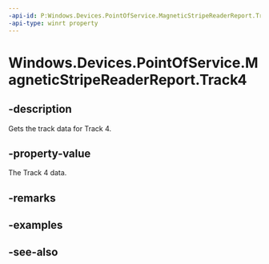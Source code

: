 ```yaml
---
-api-id: P:Windows.Devices.PointOfService.MagneticStripeReaderReport.Track4
-api-type: winrt property
---
```


<!-- Property syntax
public Windows.Devices.PointOfService.MagneticStripeReaderTrackData Track4 { get; }
-->

# Windows.Devices.PointOfService.MagneticStripeReaderReport.Track4

## -description
Gets the track data for Track 4.

## -property-value
The Track 4 data.

## -remarks

## -examples

## -see-also
